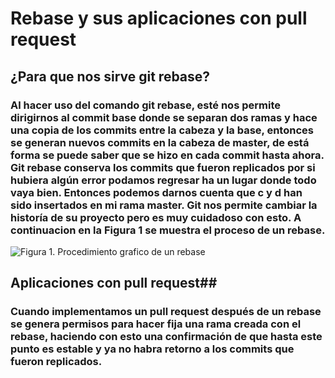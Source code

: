 # Rebase y sus aplicaciones con pull request

## ¿Para que nos sirve git rebase? ##


### Al hacer uso del comando git rebase, esté nos permite dirigirnos  al commit base donde se separan dos ramas y hace una copia de los  commits entre la cabeza y la base, entonces se generan nuevos commits  en la cabeza de master, de está forma se puede saber que se hizo en cada  commit hasta ahora. Git rebase conserva los commits que fueron replicados  por si hubiera algún error podamos regresar ha un lugar donde todo  vaya bien. Entonces podemos darnos cuenta que c y d han sido insertados  en mi rama master. Git nos permite cambiar la historía de su proyecto  pero es muy cuidadoso con esto. A continuacion en la **Figura 1** se  muestra el proceso de un rebase.


![Figura 1. Procedimiento grafico de un rebase](Downloads/Homework/Rebase.png)



## Aplicaciones con pull request##

### Cuando implementamos un pull request después de un rebase se  genera permisos para hacer fija una rama creada con el rebase, haciendo  con esto una confirmación de que hasta este punto es estable y ya no  habra retorno a los commits que fueron replicados. 
